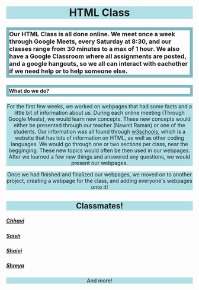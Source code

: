 <!DOCTYPE html>
<html>
<head>
<style>
h1 {background-color: #B0E0E6; text-align:center;}
h2 {background-color: #B0E0E6; text-align:center;}
h3 {border: 8px solid #7eb8bf;}
h4 {border: 7px solid #7eb9bf;}
body {
  background-image: url('https://i.pinimg.com/originals/2b/84/53/2b8453d9c9f6e1e1c35dcb523e516478.jpg');
  background-repeat: no-repeat;
  background-attachment: fixed;
  background-size: 100% 160%;
}
p {background-color: #B0E0E6; text-align:center;}
</style>
<title>
HTML Class
</title>
</head>

<h1> HTML Class </h1>
<h3> Our HTML Class is all done online. We meet once a week through Google Meets, every Saturday at 8:30, and our classes range from 30 minutes to a max of 1 hour. We also have a Google Classroom where all assignments are posted, and a google hangouts, so we all can interact with eachother if we need help or to help someone else.</h3>
<h4> What do we do? </h4>
<p> For the first few weeks, we worked on webpages that had some facts and a little bit of information about us. During each online meeting (Through Google Meets), we would learn new concepts. These new concepts would either be presented through our teacher (Nawnit Raman) or one of the students. Our information was all found through <a href="https://www.w3schools.com/">w3schools<a>, which is a website that has lots of information on HTML, as well as other coding languages. We would go through one or two sections per class, near the begginging. These new topics would often be then used in our webpages. After we learned a few new things and answered any questions, we would present our webpages.  </p>
<p> Once we had finished and finalized our webpages, we moved on to another project, creating a webpage for the class, and adding everyone's webpages onto it! </p>
<h2> Classmates! </h2>
<h5> <a href="file:///home/njlm/Documents/chhaviHTMLPage.HTML">Chhavi</a> </h5>
<h5> <a href="file:///home/njlm/Documents/htmlClass2.HTML">Saish</a> </h5>
<h5> <a href="file:///home/njlm/Documents/htmlclass3.HTML">Shaivi</a> </h5>
<h5> <a href="file:///home/njlm/Documents/AboutMeTwo.HTML">Shreya</a> </h5>

<p> And more!</p>
</body>
<html>
</body>
<html>
